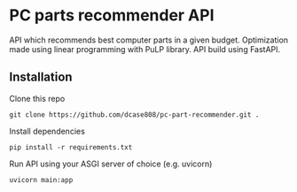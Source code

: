 # PC parts recommender API
API which recommends best computer parts in a given budget. Optimization made using linear programming with PuLP library. API build using FastAPI.

## Installation
Clone this repo
```
git clone https://github.com/dcase808/pc-part-recommender.git .
```
Install dependencies
```
pip install -r requirements.txt
```
Run API using your ASGI server of choice (e.g. uvicorn)
```
uvicorn main:app
```